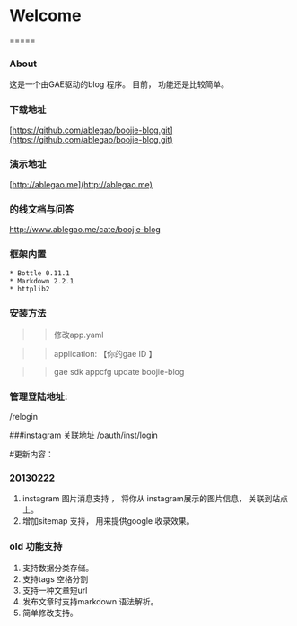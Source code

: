 # Welcome
=====
### About
这是一个由GAE驱动的blog 程序。 
目前， 功能还是比较简单。



### 下载地址

[https://github.com/ablegao/boojie-blog.git](https://github.com/ablegao/boojie-blog.git)

### 演示地址

[http://ablegao.me](http://ablegao.me)

### 的线文档与问答
[http://www.ablegao.me/cate/boojie-blog ](http://www.ablegao.me/cate/boojie-blog.html)

### 框架内置
	* Bottle 0.11.1
	* Markdown 2.2.1
	* httplib2 

### 安装方法

>> 修改app.yaml 

>> application: 【你的gae ID 】

>> gae sdk appcfg update boojie-blog 




### 管理登陆地址:
/relogin

###instagram 关联地址
﻿/oauth/inst/login




#更新内容：

### 20130222
1. instagram 图片消息支持 ， 将你从 instagram展示的图片信息， 关联到站点上。 
2. 增加sitemap 支持， 用来提供google 收录效果。 


### old 功能支持 
1. 支持数据分类存储。 
2. 支持tags 空格分割
3. 支持一种文章短url 
4. 发布文章时支持﻿markdown 语法解析。 
5. 简单修改支持。

